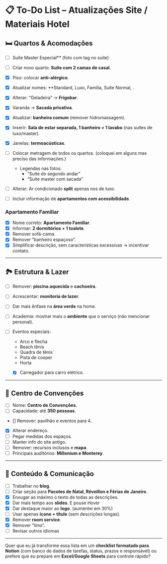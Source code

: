 # 📋 To-Do List – Atualizações Site / Materiais Hotel

## 🛏️ Quartos & Acomodações

* [ ] Suíte Master Especial** (foto com tag no suite)
* [ ] Criar novo quarto: **Suíte com 2 camas de casal**.
* [x] Piso: colocar **anti-alérgico**.
* [x] Atualizar nomes: **Standard, Luxo, Familia, Suíte Normal, .
* [x] Alterar: “Geladeira” → **Frigobar**.
* [x] Varanda → **Sacada privativa**.
* [x] Atualizar: **banheira comum** (remover hidromassagem).
* [x] Inserir: **Sala de estar separada, 1 banheiro + 1 lavabo** (nas suítes de luxo/master).
* [x] Janelas: **termoacústicas**.
* [ ] Colocar metragem de todos os quartos. (coloquei em alguns mas preciso das informações.)

  * Legendas nas fotos:
    * “Suíte do segundo andar”
    * “Suíte master com sacada”
* [ ] Alterar: Ar condicionado **split** apenas nos de luxo.
* [ ] Incluir informação de **apartamentos com acessibilidade**.

### Apartamento Familiar

* [x] Nome correto: **Apartamento Familiar**.
* [x] Informar: **2 dormitórios + 1 toalete**.
* [x] Remover sofá-cama.
* [x] Remover “banheiro espaçoso”.
* [x] Simplificar descrição, sem características excessivas → incentivar contato.

---

## 🏞️ Estrutura & Lazer

* [ ] Remover: **piscina aquecida** e **cachoeira**.
* [ ] Acrescentar: **monitoria de lazer**.
* [ ] Dar mais ênfase na **área verde** na home.
* [ ] Academia: mostrar mais o **ambiente** que o serviço (não mencionar personal).
* [ ] Eventos especiais:

  * Arco e flecha
  * Beach tênis
  * Quadra de tênis`
  * Pista de cooper
  * Horta
  * [x] Carregador para carro elétrico.


---

## 🏢 Centro de Convenções

* [ ] Nome: **Centro de Convenções**.
* [ ] Capacidade: até **350 pessoas**.
* [] Remover: pavilhão e eventos para 4.  
* [X] Alterar endereço.
* [ ] Pegar medidas dos espaços.
* [ ] Manter info do site antigo.
* [ ] Remover: recursos inclusos e **mapa**.
* [ ] Principais auditórios: **Millenium e Monterey**.

---

## 📑 Conteúdo & Comunicação

* [ ] Trabalhar no **blog**.
* [ ] Criar seção para **Pacotes de Natal, Réveillon e Férias de Janeiro**.
* [x] Enxugar ao máximo o texto de todas as descrições.
* [X] Dar mais tempo aos **slides**. E pouse Hover
* [X] Dar destaque maior ao **logo**. (aumentei em 30%)
* [ ] Usar apenas **ícone + título** (sem descrições longas).
* [x] Remover **room service**.
* [x] Remover “limo”.
* [ ] Revisar outros idiomas

---

Quer que eu já transforme essa lista em um **checklist formatado para Notion** (com banco de dados de tarefas, status, prazos e responsável) ou prefere que eu prepare em **Excel/Google Sheets** para controle rápido?
